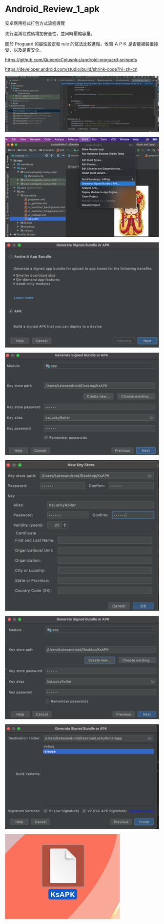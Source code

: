 # Android_Review_1_apk
安卓應用程式打包方式流程導覽

先行混淆程式碼增加安全性，並同時壓縮容量。

關於 Proguard 的屬性設定和 rule 的寫法比較進階，攸關 ＡＰＫ 是否能被裝置接受，以及是否安全。

https://github.com/QueenieCplusplus/android-proguard-snippets

https://developer.android.com/studio/build/shrink-code?hl=zh-cn

![](https://raw.githubusercontent.com/QueenieCplusplus/Android_Review_1_apk/main/Proguard.png)

![](https://raw.githubusercontent.com/QueenieCplusplus/Android_Review_1_apk/main/apk1.png)

![](https://raw.githubusercontent.com/QueenieCplusplus/Android_Review_1_apk/main/apk2.png)

![](https://raw.githubusercontent.com/QueenieCplusplus/Android_Review_1_apk/main/apk3.png)

![](https://raw.githubusercontent.com/QueenieCplusplus/Android_Review_1_apk/main/apk4.png)

![](https://raw.githubusercontent.com/QueenieCplusplus/Android_Review_1_apk/main/apk5.png)

![](https://raw.githubusercontent.com/QueenieCplusplus/Android_Review_1_apk/main/APK6.png)

![](https://raw.githubusercontent.com/QueenieCplusplus/Android_Review_1_apk/main/apk7.png)
